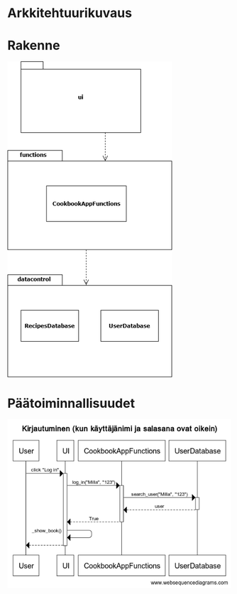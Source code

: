 # Arkkitehtuurikuvaus

# Rakenne

![](https://raw.githubusercontent.com/MillaKelhu/ot-harjoitustyo/master/dokumentaatio/kuvat/ohte_package_diagram_1.png)


# Päätoiminnallisuudet

![](https://raw.githubusercontent.com/MillaKelhu/ot-harjoitustyo/master/dokumentaatio/kuvat/arkkitehtuuri_sekvenssi_kirjautuminen.png)
